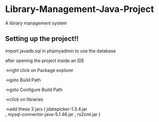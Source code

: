 # Library-Management-Java-Project
A library management system 

## Setting up the project!!

import javadb.sql in phpmyadmin to use the database

after opening the project inside an IDE

->right click on Package explorer 

->goto Build Path

->goto Configure Build Path 

->click on libraries 

->add these 3 jars 
     ( jdatepicker-1.3.4.jar	
      , mysql-connector-java-5.1.46.jar	
      , rs2xml.jar	)
